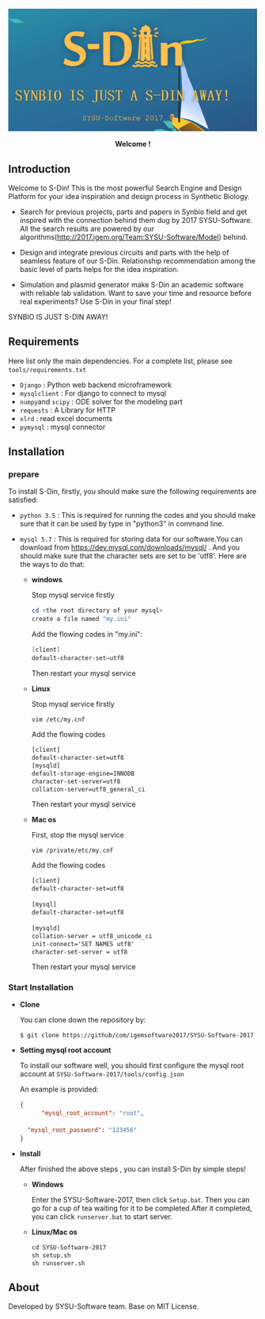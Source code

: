 <p align="center"><img src="bk.png"></p>

<p align="center"><strong>Welcome ! </strong></p>

## Introduction

Welcome to S-Din! This is the most powerful Search Engine and Design Platform for your idea inspiration and design process in Synthetic Biology. 

* Search for previous projects, parts and papers in Synbio field and get inspired with the connection behind them dug by 2017 SYSU-Software. All the search results are powered by our algorithms(http://2017.igem.org/Team:SYSU-Software/Model) behind.

* Design and integrate previous circuits and parts with the help of seamless feature of our S-Din. Relationship recommendation among the basic level of parts helps for the idea inspiration.

* Simulation and plasmid generator make S-Din an academic software with reliable   lab validation. Want to save your time and resource before real experiments? Use S-Din in your final step!

SYNBIO IS JUST S-DIN AWAY! 

## Requirements

Here list only the main dependencies. For a complete list, please see `tools/requirements.txt`

* `Django` : Python web backend microframework
* `mysqlclient`  : For django to connect to mysql  
* `numpy`and `scipy` : ODE solver for the modeling part
* `requests` : A Library for HTTP
* `xlrd` : read excel documents
* `pymysql` : mysql connector

## Installation

### prepare

To install S-Din, firstly, you should make sure the following requirements are satisfied:

* `python 3.5` : This is required for running  the codes and you should make sure that it can be used by type in "python3" in command line.

* `mysql 5.7` : This is required for storing data for our software.You can download from https://dev.mysql.com/downloads/mysql/ . And you should make sure that the character sets are set to be 'utf8'. Here are the ways to do that:

  * **windows**

    Stop mysql service firstly

    ~~~powershell
    cd <the root directory of your mysql>
    create a file named "my.ini"
    ~~~

    Add the flowing codes in "my.ini":

    ~~~powershell
    [client]
    default-character-set=utf8
    ~~~

    Then restart your mysql service

  * **Linux**

    Stop mysql service firstly

    ~~~shell
    vim /etc/my.cnf
    ~~~

    Add the flowing codes

    ~~~shell
    [client]
    default-character-set=utf8
    [mysqld] 
    default-storage-engine=INNODB  
    character-set-server=utf8  
    collation-server=utf8_general_ci 
    ~~~
    Then restart your mysql service

  * **Mac os**

    First, stop the mysql service

    ~~~shell
    vim /private/etc/my.cnf
    ~~~

    Add the flowing codes

    ~~~shell
    [client]
    default-character-set=utf8

    [mysql]
    default-character-set=utf8

    [mysqld]
    collation-server = utf8_unicode_ci
    init-connect='SET NAMES utf8'
    character-set-server = utf8
    ~~~

    Then restart your mysql service

### Start Installation

* **Clone**

  You can clone down the repository by:

  ~~~shell
  $ git clone https://github/com/igemsoftware2017/SYSU-Software-2017
  ~~~

* **Setting mysql root account**

  To install our software well, you should first configure the mysql root account at `SYSU-Software-2017/tools/config.json`

  An example is provided:

  ~~~json
  {	
    	"mysql_root_account": "root", 

  	"mysql_root_password": "123456"
  }
  ~~~

* **Install**

  After finished the above steps , you can install S-Din by simple steps!

  * **Windows**

    Enter the SYSU-Software-2017, then click `Setup.bat`. Then you can go for a cup of tea waiting for it to be completed.After it completed, you can click `runserver.bat` to start server.

  * **Linux/Mac os**

    ~~~shell
    cd SYSU-Software-2017
    sh setup.sh
    sh runserver.sh
    ~~~

## About

Developed by SYSU-Software team. Base on MIT License.





